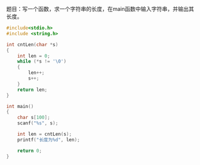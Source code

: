 题目：写一个函数，求一个字符串的长度，在main函数中输入字符串，并输出其长度。
```c
#include<stdio.h>
#include <string.h>

int cntLen(char *s)
{
	int len = 0;
	while (*s != '\0')
	{
		len++;
		s++;
	}
	return len;
}

int main()
{
	char s[100];
	scanf("%s", s);

	int len = cntLen(s);
	printf("长度为%d", len);

	return 0;
}
```
